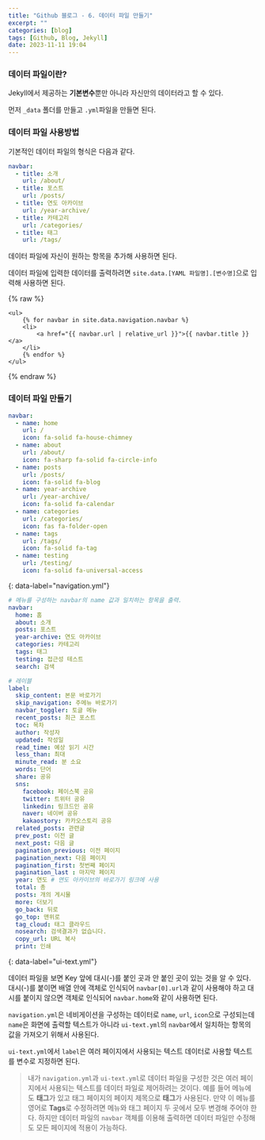 ```yaml
---
title: "Github 블로그 - 6. 데이터 파일 만들기"
excerpt: ""
categories: [blog]
tags: [Github, Blog, Jekyll]
date: 2023-11-11 19:04
---
```


### 데이터 파일이란?

Jekyll에서 제공하는 **기본변수**뿐만 아니라 자신만의 데이터라고 할 수 있다.

먼저 `_data` 폴더를 만들고 `.yml`파일을 만들면 된다.

### 데이터 파일 사용방법

기본적인 데이터 파일의 형식은 다음과 같다.

```yaml
navbar:
  - title: 소개
    url: /about/
  - title: 포스트
    url: /posts/
  - title: 연도 아카이브
    url: /year-archive/
  - title: 카테고리
    url: /categories/
  - title: 태그
    url: /tags/
```

데이터 파일에 자신이 원하는 항목을 추가해 사용하면 된다.

데이터 파일에 입력한 데이터를 출력하려면 `site.data.[YAML 파일명].[변수명]`으로 입력해 사용하면 된다.

{% raw %}
```liquid
<ul>
	{% for navbar in site.data.navigation.navbar %}
	<li>
		<a href="{{ navbar.url | relative_url }}">{{ navbar.title }}</a>
	</li>
	{% endfor %}
</ul>
```
{% endraw %}

### 데이터 파일 만들기

```yaml
navbar:
  - name: home
    url: /
    icon: fa-solid fa-house-chimney
  - name: about
    url: /about/
    icon: fa-sharp fa-solid fa-circle-info
  - name: posts
    url: /posts/
    icon: fa-solid fa-blog
  - name: year-archive
    url: /year-archive/
    icon: fa-solid fa-calendar
  - name: categories
    url: /categories/
    icon: fas fa-folder-open
  - name: tags
    url: /tags/
    icon: fa-solid fa-tag
  - name: testing
    url: /testing/
    icon: fa-solid fa-universal-access
```
{: data-label="navigation.yml"}

```yaml
# 메뉴를 구성하는 navbar의 name 값과 일치하는 항목을 출력.
navbar:
  home: 홈
  about: 소개
  posts: 포스트
  year-archive: 연도 아카이브
  categories: 카테고리
  tags: 태그
  testing: 접근성 테스트
  search: 검색

# 레이블
label:
  skip_content: 본문 바로가기
  skip_navigation: 주메뉴 바로가기
  navbar_toggler: 토글 메뉴
  recent_posts: 최근 포스트
  toc: 목차
  author: 작성자
  updated: 작성일
  read_time: 예상 읽기 시간
  less_than: 최대
  minute_read: 분 소요
  words: 단어
  share: 공유
  sns:
    facebook: 페이스북 공유
    twitter: 트위터 공유
    linkedin: 링크드인 공유
    naver: 네이버 공유
    kakaostory: 카카오스토리 공유
  related_posts: 관련글
  prev_post: 이전 글 
  next_post: 다음 글
  pagination_previous: 이전 페이지
  pagination_next: 다음 페이지
  pagination_first: 첫번째 페이지
  pagination_last : 마지막 페이지
  year: 연도 # 연도 아카이브의 바로가기 링크에 사용
  total: 총
  posts: 개의 게시물
  more: 더보기
  go_back: 뒤로
  go_top: 맨위로
  tag_cloud: 태그 클라우드
  nosearch: 검색결과가 없습니다.
  copy_url: URL 복사
  print: 인쇄
```
{: data-label="ui-text.yml"}

데이터 파일을 보면 Key 앞에 대시(-)를 붙인 곳과 안 붙인 곳이 있는 것을 알 수 있다. 대시(-)를 붙이면 배열 안에 객체로 인식되어 `navbar[0].url`과 같이 사용해야 하고 대시를 붙이지 않으면 객체로 인식되어 `navbar.home`와 같이 사용하면 된다.

`navigation.yml`은 네비게이션을 구성하는 데이터로 `name`, `url`, `icon`으로 구성되는데 `name`은 화면에 출력할 텍스트가 아니라 `ui-text.yml`의 `navbar`에서 일치하는 항목의 값을 가져오기 위해서 사용된다.

`ui-text.yml`에서 `label`은 여러 페이지에서 사용되는 텍스트 데이터로 사용할 텍스트를 변수로 지정하면 된다.

> 내가 `navigation.yml`과 `ui-text.yml`로 데이터 파일을 구성한 것은 여러 페이지에서 사용되는 텍스트를 데이터 파일로 제어하려는 것이다. 예를 들어 메뉴에도 **태그**가 있고 태그 페이지의 페이지 제목으로 **태그**가 사용된다. 만약 이 메뉴를 영어로 **Tags**로 수정하려면 메뉴와 태그 페이지 두 곳에서 모두 변경해 주어야 한다. 하지만 데이터 파일의 `navbar` 객체를 이용해 출력하면 데이터 파일만 수정해도 모든 페이지에 적용이 가능하다.
